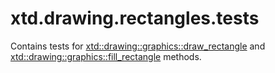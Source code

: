 # xtd.drawing.rectangles.tests

Contains tests for [xtd::drawing::graphics::draw_rectangle](../../../src/xtd.drawing/include/xtd/drawing/graphics.h) and [xtd::drawing::graphics::fill_rectangle](../../../src/xtd.drawing/include/xtd/drawing/graphics.h) methods.
